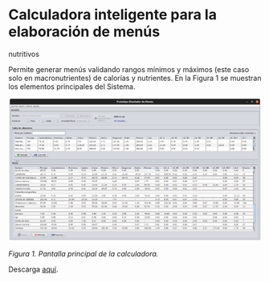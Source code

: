 # Calculadora inteligente para la elaboración de menús
nutritivos

Permite generar menús validando rangos mínimos y máximos (este caso solo en macronutrientes) de calorías y nutrientes.
En la Figura 1 se muestran los elementos principales del Sistema.

![Calculadora](https://github.com/chavezbosquez/calculadora-menus/blob/master/principal.png)

_Figura 1. Pantalla principal de la calculadora._

Descarga [aquí](https://github.com/chavezbosquez/calculadora-menus/blob/master/CalculadoraMenus.zip).
